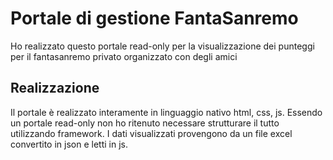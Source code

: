 # Portale di gestione FantaSanremo

Ho realizzato questo portale read-only per la visualizzazione dei punteggi per il fantasanremo privato organizzato con degli amici

## Realizzazione

Il portale è realizzato interamente in linguaggio nativo html, css, js. Essendo un portale read-only non ho ritenuto necessare strutturare il tutto utilizzando framework.
I dati visualizzati provengono da un file excel convertito in json e letti in js.
